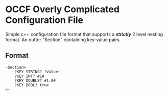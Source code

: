# OCCF    Overly Complicated Configuration File
Simple c++ configuration file format that supports a ***strictly*** 2 level nesting format. An outter "Section" containing key-value pairs.

## Format
```
-Section>
    ?KEY STRING? !Value!
    ?KEY INT? #1#
    ?KEY DOUBLE? #1.0#
    ?KEY BOOL? true
<-
```